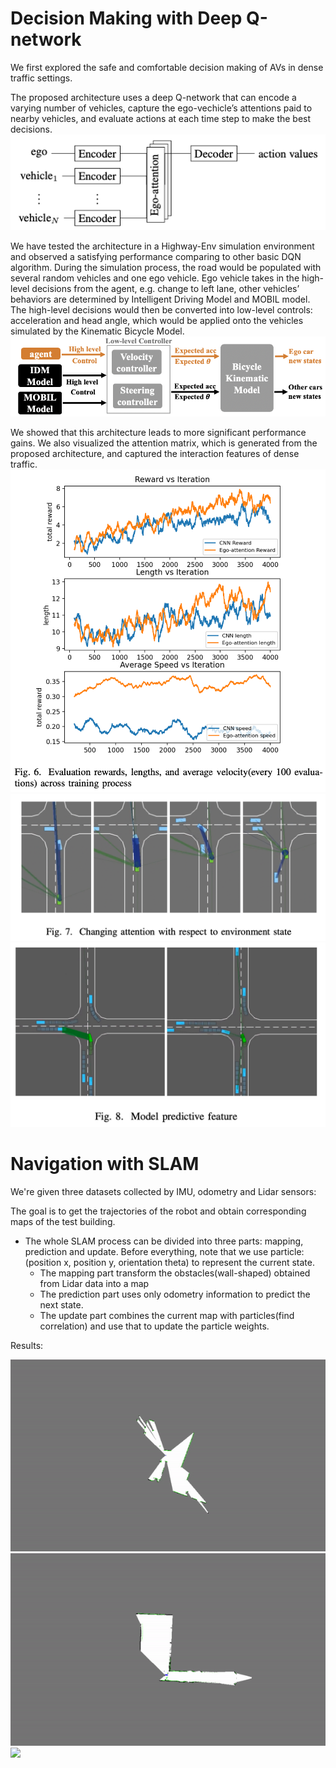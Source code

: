 
# Decision Making with Deep Q-network
We first explored the safe and comfortable decision making of AVs in dense traffic settings.

The proposed architecture uses a deep Q-network that can encode a varying number of vehicles, capture the ego-vechicle’s attentions paid to nearby vehicles, and evaluate actions at each time step to make the best decisions. 
![](results/structure_whole.png)

We have tested the architecture in a Highway-Env simulation environment and observed a satisfying performance comparing to other basic DQN algorithm. During the simulation process, the road would be populated with several random vehicles and one ego vehicle. Ego vehicle takes in the high-level decisions from the agent, e.g. change to left lane, other vehicles’ behaviors are determined by Intelligent Driving Model and MOBIL model. The high-level decisions would then be converted into low-level controls: acceleration and head angle, which would be applied onto the vehicles simulated by the Kinematic Bicycle Model.
![](results/high-low-level-control.png)

We showed that this architecture leads to more significant performance gains. We also visualized the attention matrix, which is generated from the proposed architecture, and captured the interaction features of dense traffic.
![](results/learning_curves.png)
![](results/highwayEnv_1.png)
![](results/highwayEnv_2.png)

# Navigation with SLAM

We're given three datasets collected by IMU, odometry and Lidar sensors:

The goal is to get the trajectories of the robot and obtain corresponding maps of the test building.

 - The whole SLAM process can be divided into three parts: mapping, prediction and update. Before everything, note that we use particle:(position x, position y, orientation theta) to represent the current state. 
    - The mapping part transform the obstacles(wall-shaped) obtained from Lidar data into a map
    - The prediction part uses only odometry information to predict the next state. 
    - The update part combines the current map with particles(find correlation) and use that to update the particle weights.

Results:

![](results/0.gif)
![](results/1.gif)
![](results/0.png)

